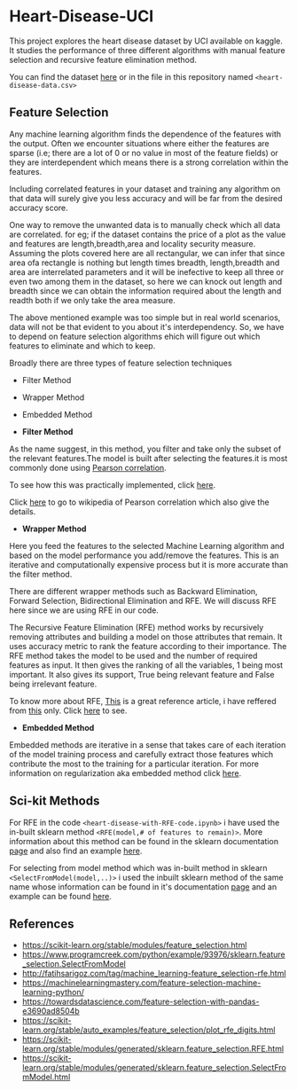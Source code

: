 # Heart-Disease-UCI
This project explores the heart disease dataset by UCI available on kaggle. It studies the performance of three different algorithms with manual feature selection and recursive feature elimination method.

You can find the dataset [here](https://www.kaggle.com/borapajo/food-choices) or in the file in this repository named `<heart-disease-data.csv>`

## Feature Selection

Any machine learning algorithm finds the dependence of the features with the output. Often we encounter situations where either the features are sparse (i.e; there are a lot of 0 or no value in most of the feature fields) or they are interdependent which means there is a strong correlation within the features. 

Including correlated features in your dataset and training any algorithm on that data will surely give you less accuracy and will be far from the desired accuracy score.

One way to remove the unwanted data is to manually check which all data are correlated. for eg; if the dataset contains the price of a plot as the value and features are length,breadth,area and locality security measure. Assuming the plots covered here are all rectangular, we can infer that since area ofa rectangle is nothing but length times breadth, length,breadth and area are interrelated parameters and it will be inefective to keep all three or even two among them in the dataset, so here we can knock out length and breadth since we can obtain the information required about the length and readth both if we only take the area measure.

The above mentioned example was too simple but in real world scenarios, data will not be that evident to you about it's interdependency.
So, we have to depend on feature selection algorithms ehich will figure out which features to eliminate and which to keep.

Broadly there are three types of feature selection techniques
- Filter Method
- Wrapper Method
- Embedded Method

- **Filter Method**

As the name suggest, in this method, you filter and take only the subset of the relevant features.The model is built after selecting the features.it is most commonly done using [Pearson correlation](https://www.spss-tutorials.com/pearson-correlation-coefficient/).

To see how this was practically implemented, click [here](https://towardsdatascience.com/feature-selection-with-pandas-e3690ad8504b).

Click [here](https://en.wikipedia.org/wiki/Pearson_correlation_coefficient) to go to wikipedia of Pearson correlation which also give the details.

- **Wrapper Method**

Here you feed the features to the selected Machine Learning algorithm and based on the model performance you add/remove the features. This is an iterative and computationally expensive process but it is more accurate than the filter method.

There are different wrapper methods such as Backward Elimination, Forward Selection, Bidirectional Elimination and RFE. We will discuss  RFE here since we are using RFE in our code.

The Recursive Feature Elimination (RFE) method works by recursively removing attributes and building a model on those attributes that remain. It uses accuracy metric to rank the feature according to their importance. The RFE method takes the model to be used and the number of required features as input. It then gives the ranking of all the variables, 1 being most important. It also gives its support, True being relevant feature and False being irrelevant feature.

To know more about RFE, [This](https://towardsdatascience.com/feature-selection-with-pandas-e3690ad8504b) is a great reference article, i have reffered from [this](https://towardsdatascience.com/feature-selection-with-pandas-e3690ad8504b) only. Click [here](https://towardsdatascience.com/feature-selection-with-pandas-e3690ad8504b) to see.

- **Embedded Method**

Embedded methods are iterative in a sense that takes care of each iteration of the model training process and carefully extract those features which contribute the most to the training for a particular iteration.
For more information on regularization aka  embedded method click [here](https://towardsdatascience.com/feature-selection-with-pandas-e3690ad8504b).

## Sci-kit Methods

For RFE in the code `<heart-disease-with-RFE-code.ipynb>` i have used the in-built sklearn method `<RFE(model,# of features to remain)>`. More information about this method can be found in the sklearn documentation [page](https://scikit-learn.org/stable/modules/generated/sklearn.feature_selection.RFE.html) and also find an example [here](https://scikit-learn.org/stable/auto_examples/feature_selection/plot_rfe_digits.html).

For selecting from model method which was in-built method in sklearn `<SelectFromModel(model,..)>` i used the inbuilt sklearn method of the same name whose information can be found in it's documentation [page](https://scikit-learn.org/stable/modules/generated/sklearn.feature_selection.SelectFromModel.html) and an example can be found [here](https://www.programcreek.com/python/example/93976/sklearn.feature_selection.SelectFromModel).

## References

- https://scikit-learn.org/stable/modules/feature_selection.html
- https://www.programcreek.com/python/example/93976/sklearn.feature_selection.SelectFromModel
- http://fatihsarigoz.com/tag/machine_learning-feature_selection-rfe.html
- https://machinelearningmastery.com/feature-selection-machine-learning-python/
- https://towardsdatascience.com/feature-selection-with-pandas-e3690ad8504b
- https://scikit-learn.org/stable/auto_examples/feature_selection/plot_rfe_digits.html
- https://scikit-learn.org/stable/modules/generated/sklearn.feature_selection.RFE.html
- https://scikit-learn.org/stable/modules/generated/sklearn.feature_selection.SelectFromModel.html
